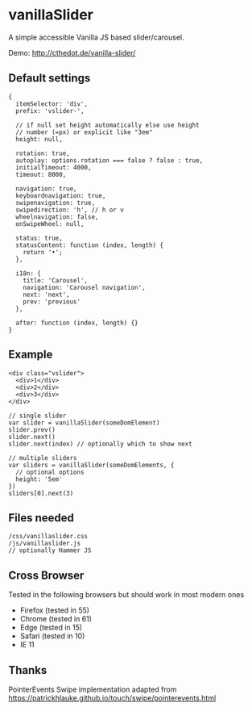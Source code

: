 # vanillaSlider

A simple accessible Vanilla JS based slider/carousel.

Demo: http://cthedot.de/vanilla-slider/

## Default settings

    {
      itemSelector: 'div',
      prefix: 'vslider-',

      // if null set height automatically else use height
      // number (=px) or explicit like "3em"
      height: null,

      rotation: true,
      autoplay: options.rotation === false ? false : true,
      initialTimeout: 4000,
      timeout: 8000,

      navigation: true,
      keyboardnavigation: true,
      swipenavigation: true,
      swipedirection: 'h', // h or v
      wheelnavigation: false,
      onSwipeWheel: null,

      status: true,
      statusContent: function (index, length) {
        return '•';
      },

      i18n: {
        title: 'Carousel',
        navigation: 'Carousel navigation',
        next: 'next',
        prev: 'previous'
      },

      after: function (index, length) {}
    }

## Example

    <div class="vslider">
      <div>1</div>
      <div>2</div>
      <div>3</div>
    </div>

    // single slider
    var slider = vanillaSlider(someDomElement)
    slider.prev()
    slider.next()
    slider.next(index) // optionally which to show next

    // multiple sliders
    var sliders = vanillaSlider(someDomElements, {
      // optional options
      height: '5em'
    })
    sliders[0].next(3)


## Files needed

    /css/vanillaslider.css
    /js/vanillaslider.js
    // optionally Hammer JS

## Cross Browser
Tested in the following browsers but should work in most modern ones

- Firefox (tested in 55)
- Chrome (tested in 61)
- Edge (tested in 15)
- Safari (tested in 10)
- IE 11

## Thanks
PointerEvents Swipe implementation adapted from https://patrickhlauke.github.io/touch/swipe/pointerevents.html
